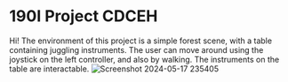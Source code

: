 # 190I Project CDCEH
 
Hi! The environment of this project is a simple forest scene, with a table containing juggling instruments. The user can move around using the joystick on the left controller, and also by walking. The instruments on the table are interactable. 
![Screenshot 2024-05-17 235405](https://github.com/hasithbasnayake/CDCEH/assets/131407522/a6af74e7-6e0a-4dc6-904c-68219204e8cc)
